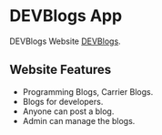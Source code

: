 # DEVBlogs App

DEVBlogs Website [DEVBlogs](https://tech-blog-app-authentication.web.app/).

## Website Features

* Programming Blogs, Carrier Blogs.
* Blogs for developers.
* Anyone can post a blog.
* Admin can manage the blogs.
